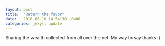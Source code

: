 ```yaml
---
layout: post
title:  "Return the favor"
date:   2018-06-10 14:54:38 -0400
categories: jekyll update
---
```


Sharing the wealth collected from all over the net. My way to say thanks :)
